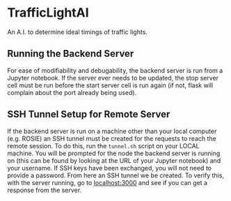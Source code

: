 # TrafficLightAI
An A.I. to determine ideal timings of traffic lights.

## Running the Backend Server
For ease of modifiability and debugability, the backend server is run from a Jupyter notebook. If the server ever needs to be updated, the stop server cell must be run before the start server cell is run again (if not, flask will complain about the port already being used).

## SSH Tunnel Setup for Remote Server
If the backend server is run on a machine other than your local computer (e.g. ROSIE) an SSH tunnel must be created for the requests to reach the remote session. To do this, run the `tunnel.sh` script on your LOCAL machine. You will be prompted for the node the backend server is running on (this can be found by looking at the URL of your Jupyter notebook) and your username. If SSH keys have been exchanged, you will not need to provide a password. From here an SSH tunnel we be created. To verify this, with the server running, go to [localhost:3000](http://localhost:3000) and see if you can get a response from the server.
